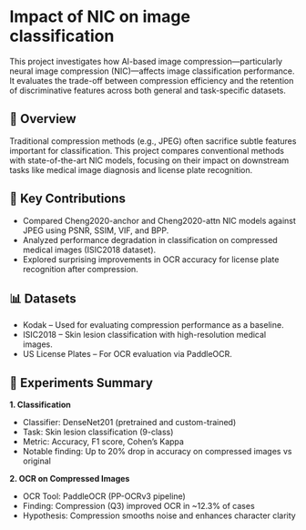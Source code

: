 # Impact of NIC on image classification

This project investigates how AI-based image compression—particularly neural image compression (NIC)—affects image classification performance. It evaluates the trade-off between compression efficiency and the retention of discriminative features across both general and task-specific datasets.

## 📌 Overview

Traditional compression methods (e.g., JPEG) often sacrifice subtle features important for classification. This project compares conventional methods with state-of-the-art NIC models, focusing on their impact on downstream tasks like medical image diagnosis and license plate recognition.

## 🧠 Key Contributions
- Compared Cheng2020-anchor and Cheng2020-attn NIC models against JPEG using PSNR, SSIM, VIF, and BPP.
- Analyzed performance degradation in classification on compressed medical images (ISIC2018 dataset).
- Explored surprising improvements in OCR accuracy for license plate recognition after compression.

## 📊 Datasets
- Kodak – Used for evaluating compression performance as a baseline.
- ISIC2018 – Skin lesion classification with high-resolution medical images.
- US License Plates – For OCR evaluation via PaddleOCR.

## 🧪 Experiments Summary
**1. Classification**
- Classifier: DenseNet201 (pretrained and custom-trained)
- Task: Skin lesion classification (9-class)
- Metric: Accuracy, F1 score, Cohen’s Kappa
- Notable finding: Up to 20% drop in accuracy on compressed images vs original

**2. OCR on Compressed Images**
- OCR Tool: PaddleOCR (PP-OCRv3 pipeline)
- Finding: Compression (Q3) improved OCR in ~12.3% of cases
- Hypothesis: Compression smooths noise and enhances character clarity
